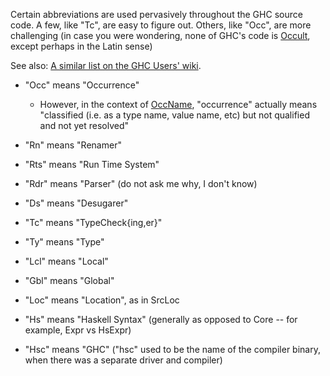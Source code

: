 
Certain abbreviations are used pervasively throughout the GHC source code.  A few, like "Tc", are easy to figure out.  Others, like "Occ", are more challenging (in case you were wondering, none of GHC's code is [ Occult](http://en.wikipedia.org/wiki/Occult), except perhaps in the Latin sense)


See also: [ A similar list on the GHC Users' wiki](http://www.haskell.org/haskellwiki/GHC/List_of_abbreviations).

- "Occ" means "Occurrence"

  - However, in the context of [ OccName](http://hackage.haskell.org/trac/ghc/wiki/Commentary/Compiler/RdrNameType#TheOccNametype), "occurrence" actually means "classified (i.e. as a type name, value name, etc) but not qualified and not yet resolved"

- "Rn" means "Renamer"

- "Rts" means "Run Time System"

- "Rdr" means "Parser" (do not ask me why, I don't know)

- "Ds" means "Desugarer"

- "Tc" means "TypeCheck{ing,er}"

- "Ty" means "Type"

- "Lcl" means "Local"

- "Gbl" means "Global"

- "Loc" means "Location", as in SrcLoc

- "Hs" means "Haskell Syntax" (generally as opposed to Core -- for example, Expr vs HsExpr)

- "Hsc" means "GHC" ("hsc" used to be the name of the compiler binary, when there was a separate driver and compiler)
